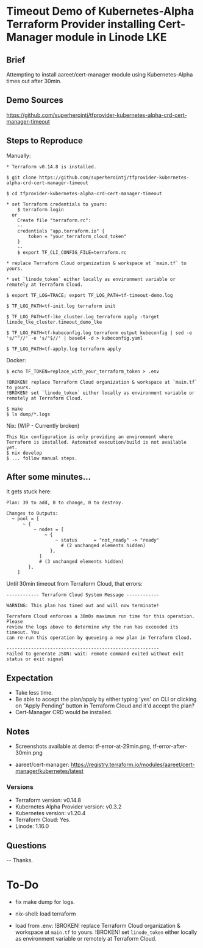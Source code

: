 # Timeout Demo of Kubernetes-Alpha Terraform Provider installing Cert-Manager module in Linode LKE

## Brief

Attempting to install aareet/cert-manager module using Kubernetes-Alpha times out after 30min.

## Demo Sources
https://github.com/superherointj/tfprovider-kubernetes-alpha-crd-cert-manager-timeout

## Steps to Reproduce

Manually:

```
* Terraform v0.14.8 is installed.

$ git clone https://github.com/superherointj/tfprovider-kubernetes-alpha-crd-cert-manager-timeout

$ cd tfprovider-kubernetes-alpha-crd-cert-manager-timeout

* set Terraform credentials to yours:
    $ terraform login
  or
    Create file "terraform.rc":
    --
    credentials "app.terraform.io" {
        token = "your_terraform_cloud_token"
    }
    --
    $ export TF_CLI_CONFIG_FILE=terraform.rc

* replace Terraform Cloud organization & workspace at `main.tf` to yours.

* set `linode_token` either locally as environment variable or remotely at Terraform Cloud.

$ export TF_LOG=TRACE; export TF_LOG_PATH=tf-timeout-demo.log

$ TF_LOG_PATH=tf-init.log terraform init

$ TF_LOG_PATH=tf-lke_cluster.log terraform apply -target linode_lke_cluster.timeout_demo_lke

$ TF_LOG_PATH=tf-kubeconfig.log terraform output kubeconfig | sed -e 's/^"//' -e 's/"$//' | base64 -d > kubeconfig.yaml

$ TF_LOG_PATH=tf-apply.log terraform apply
```

Docker:

```
$ echo TF_TOKEN=replace_with_your_terraform_token > .env

!BROKEN! replace Terraform Cloud organization & workspace at `main.tf` to yours.
!BROKEN! set `linode_token` either locally as environment variable or remotely at Terraform Cloud.

$ make
$ ls dump/*.logs
```

Nix: (WIP - Currently broken)
```
This Nix configuration is only providing an environment where Terraform is installed. Automated execution/build is not available yet.
$ nix develop
$ ... follow manual steps. 
```

## After some minutes...

It gets stuck here:

```
Plan: 39 to add, 0 to change, 0 to destroy.

Changes to Outputs:
  ~ pool = [
      ~ {
          ~ nodes = [
              ~ {
                  ~ status      = "not_ready" -> "ready"
                    # (2 unchanged elements hidden)
                },
            ]
            # (3 unchanged elements hidden)
        },
    ]

```

Until 30min timeout from Terraform Cloud, that errors:

```
------------ Terraform Cloud System Message ------------

WARNING: This plan has timed out and will now terminate!

Terraform Cloud enforces a 30m0s maximum run time for this operation. Please
review the logs above to determine why the run has exceeded its timeout. You
can re-run this operation by queueing a new plan in Terraform Cloud.

--------------------------------------------------------
Failed to generate JSON: wait: remote command exited without exit status or exit signal
```

## Expectation

* Take less time.
* Be able to accept the plan/apply by either typing 'yes' on CLI or clicking on "Apply Pending" button in Terraform Cloud and it'd accept the plan?
* Cert-Manager CRD would be installed.

## Notes

* Screenshots available at demo: tf-error-at-29min.png, tf-error-after-30min.png

* aareet/cert-manager:
https://registry.terraform.io/modules/aareet/cert-manager/kubernetes/latest

### Versions

* Terraform version: v0.14.8
* Kubernetes Alpha Provider version: v0.3.2
* Kubernetes version: v1.20.4
* Terraform Cloud: Yes.
* Linode: 1.16.0

## Questions

--
Thanks.


# To-Do

* fix make dump for logs.

* nix-shell: load terraform

* load from .env:
!BROKEN! replace Terraform Cloud organization & workspace at `main.tf` to yours.
!BROKEN! set `linode_token` either locally as environment variable or remotely at Terraform Cloud.
